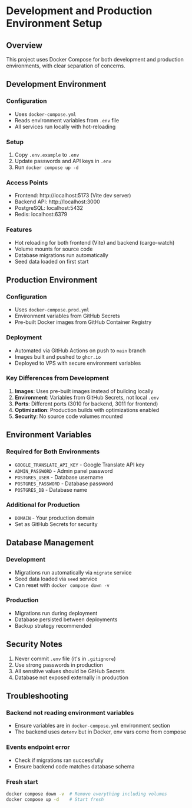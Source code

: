 # Development and Production Environment Setup

## Overview

This project uses Docker Compose for both development and production environments, with clear separation of concerns.

## Development Environment

### Configuration
- Uses `docker-compose.yml`
- Reads environment variables from `.env` file
- All services run locally with hot-reloading

### Setup
1. Copy `.env.example` to `.env`
2. Update passwords and API keys in `.env`
3. Run `docker compose up -d`

### Access Points
- Frontend: http://localhost:5173 (Vite dev server)
- Backend API: http://localhost:3000
- PostgreSQL: localhost:5432
- Redis: localhost:6379

### Features
- Hot reloading for both frontend (Vite) and backend (cargo-watch)
- Volume mounts for source code
- Database migrations run automatically
- Seed data loaded on first start

## Production Environment

### Configuration
- Uses `docker-compose.prod.yml`
- Environment variables from GitHub Secrets
- Pre-built Docker images from GitHub Container Registry

### Deployment
- Automated via GitHub Actions on push to `main` branch
- Images built and pushed to `ghcr.io`
- Deployed to VPS with secure environment variables

### Key Differences from Development
1. **Images**: Uses pre-built images instead of building locally
2. **Environment**: Variables from GitHub Secrets, not local `.env`
3. **Ports**: Different ports (3010 for backend, 3011 for frontend)
4. **Optimization**: Production builds with optimizations enabled
5. **Security**: No source code volumes mounted

## Environment Variables

### Required for Both Environments
- `GOOGLE_TRANSLATE_API_KEY` - Google Translate API key
- `ADMIN_PASSWORD` - Admin panel password
- `POSTGRES_USER` - Database username
- `POSTGRES_PASSWORD` - Database password
- `POSTGRES_DB` - Database name

### Additional for Production
- `DOMAIN` - Your production domain
- Set as GitHub Secrets for security

## Database Management

### Development
- Migrations run automatically via `migrate` service
- Seed data loaded via `seed` service
- Can reset with `docker compose down -v`

### Production
- Migrations run during deployment
- Database persisted between deployments
- Backup strategy recommended

## Security Notes

1. Never commit `.env` file (it's in `.gitignore`)
2. Use strong passwords in production
3. All sensitive values should be GitHub Secrets
4. Database not exposed externally in production

## Troubleshooting

### Backend not reading environment variables
- Ensure variables are in `docker-compose.yml` environment section
- The backend uses `dotenv` but in Docker, env vars come from compose

### Events endpoint error
- Check if migrations ran successfully
- Ensure backend code matches database schema

### Fresh start
```bash
docker compose down -v  # Remove everything including volumes
docker compose up -d    # Start fresh
```